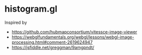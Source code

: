 # histogram.gl

Inspired by
- https://github.com/hubmapconsortium/vitessce-image-viewer
- https://webglfundamentals.org/webgl/lessons/webgl-image-processing.html#comment-2619624947
- https://jsfiddle.net/greggman/9amgpndt/